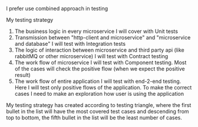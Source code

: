 I prefer use combined approach in testing

My testing strategy
1. The business logic in every microservice I will cover with Unit tests
2. Transmission between "http-client and microservice" and "microservice and database" I will test with Integration tests
3. The logic of interaction between microservice and third party api (like rabbitMQ or other microservice) I will test with Contract testing
4. The work flow of microservice I will test with Component testing.
Most of the cases will check the positive flow (when we expect the positive result) 
5. The work flow of entire application I will test with end-2-end testing. 
Here I will test only positive flows of the application. To make the correct cases 
I need to make an exploration how user is using the application

My testing strategy has created according to testing triangle, where the first bullet in the list 
will have the most covered test cases and descending from top to bottom, the fifth bullet in the list
will be the least number of cases.
